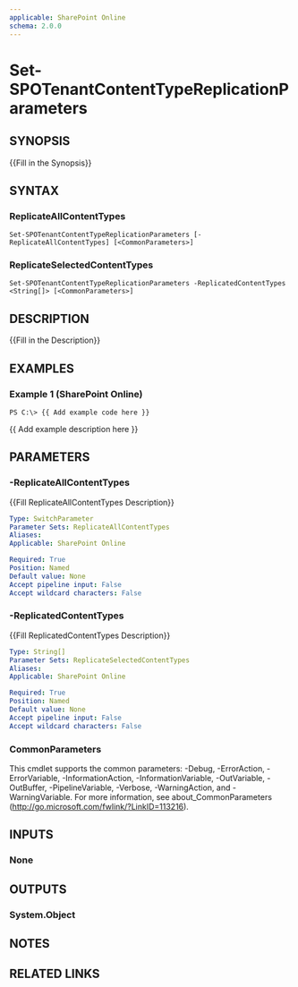 ```yaml
---
applicable: SharePoint Online
schema: 2.0.0
---
```


# Set-SPOTenantContentTypeReplicationParameters

## SYNOPSIS
{{Fill in the Synopsis}}

## SYNTAX

### ReplicateAllContentTypes
```
Set-SPOTenantContentTypeReplicationParameters [-ReplicateAllContentTypes] [<CommonParameters>]
```

### ReplicateSelectedContentTypes
```
Set-SPOTenantContentTypeReplicationParameters -ReplicatedContentTypes <String[]> [<CommonParameters>]
```

## DESCRIPTION
{{Fill in the Description}}

## EXAMPLES

### Example 1 (SharePoint Online)
```
PS C:\> {{ Add example code here }}
```

{{ Add example description here }}

## PARAMETERS

### -ReplicateAllContentTypes
{{Fill ReplicateAllContentTypes Description}}

```yaml
Type: SwitchParameter
Parameter Sets: ReplicateAllContentTypes
Aliases: 
Applicable: SharePoint Online

Required: True
Position: Named
Default value: None
Accept pipeline input: False
Accept wildcard characters: False
```

### -ReplicatedContentTypes
{{Fill ReplicatedContentTypes Description}}

```yaml
Type: String[]
Parameter Sets: ReplicateSelectedContentTypes
Aliases: 
Applicable: SharePoint Online

Required: True
Position: Named
Default value: None
Accept pipeline input: False
Accept wildcard characters: False
```

### CommonParameters
This cmdlet supports the common parameters: -Debug, -ErrorAction, -ErrorVariable, -InformationAction, -InformationVariable, -OutVariable, -OutBuffer, -PipelineVariable, -Verbose, -WarningAction, and -WarningVariable. For more information, see about_CommonParameters (http://go.microsoft.com/fwlink/?LinkID=113216).

## INPUTS

### None

## OUTPUTS

### System.Object

## NOTES

## RELATED LINKS

